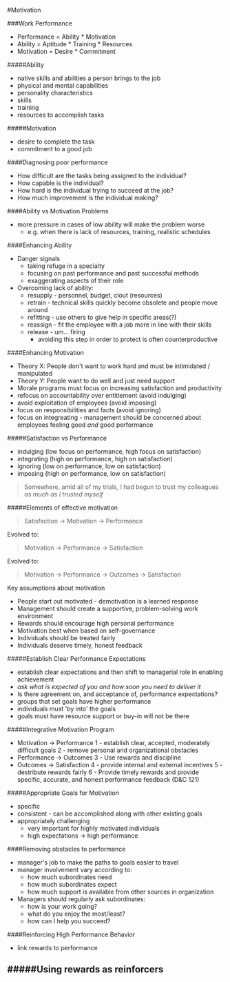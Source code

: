 #Motivation

###Work Performance
 - Performance = Ability * Motivation
 - Ability = Aptitude * Training * Resources
 - Motivation = Desire * Commitment

#####Ability
 - native skills and abilities a person brings to the job
 - physical and mental capabilities
 - personality characteristics
 - skills
 - training
 - resources to accomplish tasks

#####Motivation
 - desire to complete the task
 - commitment to a good job

####Diagnosing poor performance
 - How difficult are the tasks being assigned to the individual?
 - How capable is the individual?
 - How hard is the individual trying to succeed at the job?
 - How much improvement is the individual making?

####Ability vs Motivation Problems
 - more pressure in cases of low ability will make the problem worse
   - e.g. when there is lack of resources, training, realistic schedules

####Enhancing Ability
 - Danger signals
   - taking refuge in a specialty
   - focusing on past performance and past successful methods
   - exaggerating aspects of their role
 - Overcoming lack of ability:
   - resupply - personnel, budget, clout (resources)
   - retrain - technical skills quickly become obsolete and people move around
   - refitting - use others to give help in specific areas(?)
   - reassign - fit the employee with a job more in line with their skills
   - release - um... firing
     - avoiding this step in order to protect is often counterproductive

####Enhancing Motivation
 - Theory X: People don't want to work hard and must be intimidated / manipulated
 - Theory Y: People want to do well and just need support
 - Morale programs must focus on increasing satisfaction and productivity
 - refocus on accountability over entitlement (avoid indulging)
 - avoid exploitation of employees (avoid imposing)
 - focus on responsibilities and facts (avoid ignoring)
 - focus on integreating - management should be concerned about employees feeling good *and* good performance

#####Satisfaction vs Performance
 - indulging (low focus on performance, high focus on satisfaction)
 - integrating (high on performance, high on satisfaction)
 - ignoring (low on performance, low on satisfaction)
 - imposing (high on performance, low on satisfaction)

> Somewhere, amid all of my trials, I had begun to trust
> my colleagues *as much as I trusted myself*

#####Elements of effective motivation

> Satisfaction -> Motivation -> Performance

Evolved to:

> Motivation -> Performance -> Satisfaction

Evolved to:

> Motivation -> Performance -> Outcomes -> Satisfaction

Key assumptions about motivation
 - People start out motivated - demotivation is a learned response
 - Management should create a supportive, problem-solving work environment
 - Rewards should encourage high personal performance
 - Motivation best when based on self-governance
 - Individuals should be treated fairly
 - Individuals deserve timely, honest feedback

#####Establish Clear Performance Expectations
 - establish clear expectations and then shift to managerial role in enabling achievement
 - *ask what is expected of you and how soon you need to deliver it*
 - Is there agreement on, and acceptance of, performance expectations?
 - groups that set goals have higher performance
 - individuals must 'by into' the goals
 - goals must have resource support or buy-in will not be there

#####Integrative Motivation Program
 - Motivation -> Performance
   1 - establish clear, accepted, moderately difficult goals
   2 - remove personal and organizational obstacles
 - Performance -> Outcomes
   3 - Use rewards and discipline
 - Outcomes -> Satisfaction
   4 - provide internal and external incentives
   5 - destribute rewards fairly
   6 - Provide timely rewards and provide specific, accurate, and honest performance feedback (D&C 121)

#####Appropriate Goals for Motivation
 - specific
 - consistent - can be accomplished along with other existing goals
 - appropriately challenging
   - very important for highly motivated individuals
   - high expectations -> high performance

####Removing obstacles to performance
 - manager's job to make the paths to goals easier to travel
 - manager involvement vary according to:
   - how much subordinates need
   - how much subordinates expect
   - how much support is available from other sources in organization
 - Managers should regularly ask subordinates:
   - how is your work going?
   - what do you enjoy the most/least?
   - how can I help you succeed?

####Reinforcing High Performance Behavior
 - link rewards to performance

#####Using rewards as reinforcers
 - 
